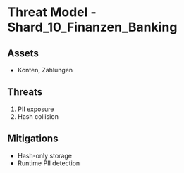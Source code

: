 # Threat Model - Shard_10_Finanzen_Banking

## Assets
- Konten, Zahlungen

## Threats
1. PII exposure
2. Hash collision

## Mitigations
- Hash-only storage
- Runtime PII detection
